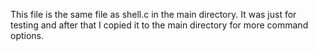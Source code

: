 This file is the same file as shell.c in the main directory. It was just for testing and after that I copied it to the main directory for more command options.
